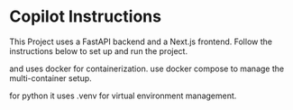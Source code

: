 # Copilot Instructions
This Project uses a FastAPI backend and a Next.js frontend. Follow the instructions below to set up and run the project.

and uses docker for containerization.
use docker compose to manage the multi-container setup.

for python it uses .venv for virtual environment management.